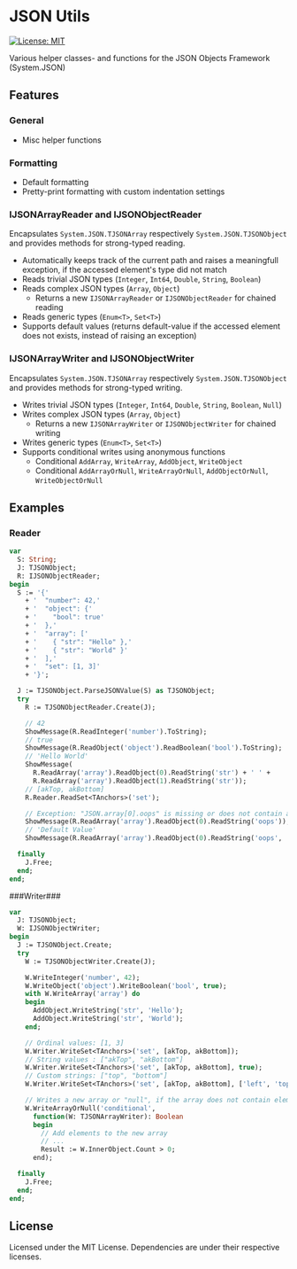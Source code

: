 # JSON Utils
[![License: MIT](https://img.shields.io/badge/License-MIT-blue.svg)](https://opensource.org/licenses/MIT)

Various helper classes- and functions for the JSON Objects Framework (System.JSON)

## Features ##
### General ####
- Misc helper functions

### Formatting
- Default formatting
- Pretty-print formatting with custom indentation settings

### IJSONArrayReader and IJSONObjectReader
Encapsulates ```System.JSON.TJSONArray``` respectively ```System.JSON.TJSONObject``` and provides methods for strong-typed reading.
- Automatically keeps track of the current path and raises a meaningfull exception, if the accessed element's type did not match
- Reads trivial JSON types (```Integer```, ```Int64```, ```Double```, ```String```, ```Boolean```)
- Reads complex JSON types (```Array```, ```Object```)
  - Returns a new ```IJSONArrayReader``` or ```IJSONObjectReader``` for chained reading
- Reads generic types (```Enum<T>```, ```Set<T>```)
- Supports default values (returns default-value if the accessed element does not exists, instead of raising an exception)
 
### IJSONArrayWriter and IJSONObjectWriter
Encapsulates ```System.JSON.TJSONArray``` respectively ```System.JSON.TJSONObject``` and provides methods for strong-typed writing.
- Writes trivial JSON types (```Integer```, ```Int64```, ```Double```, ```String```, ```Boolean```, ```Null```)
- Writes complex JSON types (```Array```, ```Object```)
  - Returns a new ```IJSONArrayWriter``` or ```IJSONObjectWriter``` for chained writing
- Writes generic types (```Enum<T>```, ```Set<T>```)
- Supports conditional writes using anonymous functions
  - Conditional ```AddArray```, ```WriteArray```, ```AddObject```, ```WriteObject```
  - Conditional ```AddArrayOrNull```, ```WriteArrayOrNull```, ```AddObjectOrNull```, ```WriteObjectOrNull```
 
## Examples ##
### Reader ###
```pascal
var
  S: String;
  J: TJSONObject;
  R: IJSONObjectReader;
begin
  S := '{'
    + '  "number": 42,'
    + '  "object": {'
    + '    "bool": true'
    + '  },'
    + '  "array": ['
    + '    { "str": "Hello" },'
    + '    { "str": "World" }'
    + '  ],'
    + '  "set": [1, 3]'
    + '}';

  J := TJSONObject.ParseJSONValue(S) as TJSONObject;
  try
    R := TJSONObjectReader.Create(J);

    // 42
    ShowMessage(R.ReadInteger('number').ToString);
    // true
    ShowMessage(R.ReadObject('object').ReadBoolean('bool').ToString);
    // 'Hello World'
    ShowMessage(
      R.ReadArray('array').ReadObject(0).ReadString('str') + ' ' +
      R.ReadArray('array').ReadObject(1).ReadString('str'));
    // [akTop, akBottom]
    R.Reader.ReadSet<TAnchors>('set');

    // Exception: "JSON.array[0].oops" is missing or does not contain a valid STRING value."
    ShowMessage(R.ReadArray('array').ReadObject(0).ReadString('oops'));
    // 'Default Value'
    ShowMessage(R.ReadArray('array').ReadObject(0).ReadString('oops', 'Default Value'));

  finally
    J.Free;
  end;
end;
```
###Writer###
```pascal
var
  J: TJSONObject;
  W: IJSONObjectWriter;
begin
  J := TJSONObject.Create;
  try
    W := TJSONObjectWriter.Create(J);

    W.WriteInteger('number', 42);
    W.WriteObject('object').WriteBoolean('bool', true);
    with W.WriteArray('array') do
    begin
      AddObject.WriteString('str', 'Hello');
      AddObject.WriteString('str', 'World');
    end;

    // Ordinal values: [1, 3]
    W.Writer.WriteSet<TAnchors>('set', [akTop, akBottom]);
    // String values : ["akTop", "akBottom"]
    W.Writer.WriteSet<TAnchors>('set', [akTop, akBottom], true);
    // Custom strings: ["top", "bottom"]
    W.Writer.WriteSet<TAnchors>('set', [akTop, akBottom], ['left', 'top', 'right', 'bottom']);

    // Writes a new array or "null", if the array does not contain elements
    W.WriteArrayOrNull('conditional', 
      function(W: TJSONArrayWriter): Boolean
      begin
        // Add elements to the new array
        // ...
        Result := W.InnerObject.Count > 0;
      end);

  finally
    J.Free;
  end;
end;
```

## License ##

Licensed under the MIT License. Dependencies are under their respective licenses.